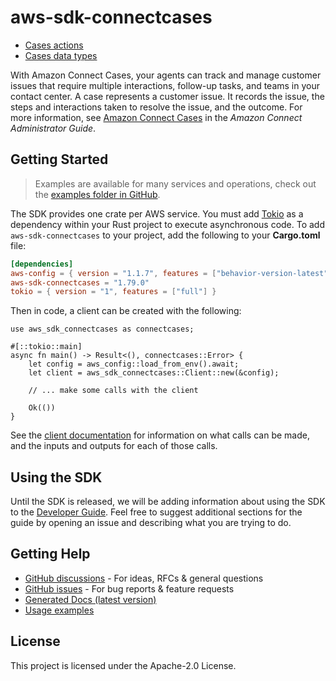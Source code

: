 # aws-sdk-connectcases

  - [Cases actions](https://docs.aws.amazon.com/connect/latest/APIReference/API_Operations_Amazon_Connect_Cases.html)
  - [Cases data types](https://docs.aws.amazon.com/connect/latest/APIReference/API_Types_Amazon_Connect_Cases.html)

With Amazon Connect Cases, your agents can track and manage customer issues that require multiple interactions, follow-up tasks, and teams in your contact center. A case represents a customer issue. It records the issue, the steps and interactions taken to resolve the issue, and the outcome. For more information, see [Amazon Connect Cases](https://docs.aws.amazon.com/connect/latest/adminguide/cases.html) in the _Amazon Connect Administrator Guide_.

## Getting Started

> Examples are available for many services and operations, check out the
> [examples folder in GitHub](https://github.com/awslabs/aws-sdk-rust/tree/main/examples).

The SDK provides one crate per AWS service. You must add [Tokio](https://crates.io/crates/tokio)
as a dependency within your Rust project to execute asynchronous code. To add `aws-sdk-connectcases` to
your project, add the following to your **Cargo.toml** file:

```toml
[dependencies]
aws-config = { version = "1.1.7", features = ["behavior-version-latest"] }
aws-sdk-connectcases = "1.79.0"
tokio = { version = "1", features = ["full"] }
```

Then in code, a client can be created with the following:

```rust,no_run
use aws_sdk_connectcases as connectcases;

#[::tokio::main]
async fn main() -> Result<(), connectcases::Error> {
    let config = aws_config::load_from_env().await;
    let client = aws_sdk_connectcases::Client::new(&config);

    // ... make some calls with the client

    Ok(())
}
```

See the [client documentation](https://docs.rs/aws-sdk-connectcases/latest/aws_sdk_connectcases/client/struct.Client.html)
for information on what calls can be made, and the inputs and outputs for each of those calls.

## Using the SDK

Until the SDK is released, we will be adding information about using the SDK to the
[Developer Guide](https://docs.aws.amazon.com/sdk-for-rust/latest/dg/welcome.html). Feel free to suggest
additional sections for the guide by opening an issue and describing what you are trying to do.

## Getting Help

* [GitHub discussions](https://github.com/awslabs/aws-sdk-rust/discussions) - For ideas, RFCs & general questions
* [GitHub issues](https://github.com/awslabs/aws-sdk-rust/issues/new/choose) - For bug reports & feature requests
* [Generated Docs (latest version)](https://awslabs.github.io/aws-sdk-rust/)
* [Usage examples](https://github.com/awslabs/aws-sdk-rust/tree/main/examples)

## License

This project is licensed under the Apache-2.0 License.

